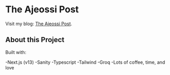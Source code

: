 # The Ajeossi Post

Visit my blog: [The Ajeossi Post](https://ajeossipost.com/).

## About this Project

Built with:

-Next.js (v13)
-Sanity
-Typescript
-Tailwind
-Groq
-Lots of coffee, time, and love
